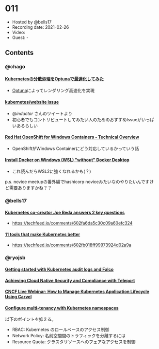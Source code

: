 # 011

- Hosted by @bells17
- Recording date: 2021-02-26
- Video:
- Guest: -

## Contents

### @chago

#### [Kubernetesの分散処理をOptunaで最適化してみた](https://zenn.dev/masap/articles/41ddc467caf74f)
- [Optuna](https://optuna.org/)によってレンダリング高速化を実現
#### [kubernetes/website issue](https://github.com/kubernetes/website/issues?q=is%3Aissue+is%3Aopen+label%3A%22good+first+issue%22+label%3Alanguage%2Fja)
- @_inductor_ さんのツイートより
- 初心者でもコントリビュートしてみたい人のためのおすすめIssueがいっぱいあるらしい
#### [Red Hat OpenShift for Windows Containers - Technical Overview](https://speakerdeck.com/redhatopenshift/red-hat-openshift-for-windows-containers-technical-overview)
- OpenShiftがWindows Containerにどう対応しているかっていう話
#### [Install Docker on Windows (WSL) "without" Docker Desktop](https://dev.to/bowmanjd/install-docker-on-windows-wsl-without-docker-desktop-34m9)
- これ読んだらWSL2に強くなれるかも(？)

p.s. novice meetupの番外編でhashicorp noviceみたいなのやりたいんですけど需要ありますかね？？


### @bells17

#### [Kubernetes co-creator Joe Beda answers 2 key questions](https://www.infoworld.com/article/3605728/kubernetes-co-creator-joe-beda-answers-2-key-questions.html)

- https://techfeed.io/comments/602fa6da5c30c09a60efc324

#### [11 tools that make Kubernetes better](https://www.infoworld.com/article/3261450/11-tools-that-make-kubernetes-better.html)

- https://techfeed.io/comments/602fb018ff99973924d02a9a


### @ryojsb

#### [Getting started with Kubernetes audit logs and Falco](https://sysdig.com/blog/kubernetes-audit-log-falco/)

#### [Achieving Cloud Native Security and Compliance with Teleport](https://www.infracloud.io/blogs/achieving-cloud-native-security-compliance-teleport/)

#### [CNCF Live Webinar: How to Manage Kubernetes Application Lifecycle Using Carvel](https://community.cncf.io/events/details/cncf-cncf-online-programs-presents-cncf-live-webinar-how-to-manage-kubernetes-application-lifecycle-using-carvel/?utm_source=hs_email&utm_medium=email&_hsenc=p2ANqtz-_HBVKRXAD06_CpuwK_EwXMGM-hEpOtjwyOkwa6ITw9rv9WMi3Iea2ZUlAh39jPBswmTSEI#/)

#### [Configure multi-tenancy with Kubernetes namespaces](https://opensource.com/article/21/2/kubernetes-namespaces)
以下のポイントを抑える。
- RBAC: Kubernetes のロールベースのアクセス制御
- Network Policy: 名前空間間のトラフィックを分離するには
- Resource Quota: クラスタリソースへのフェアなアクセスを制御
